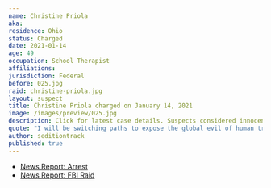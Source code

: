 ```yaml
---
name: Christine Priola
aka:
residence: Ohio
status: Charged
date: 2021-01-14
age: 49
occupation: School Therapist
affiliations:
jurisdiction: Federal
before: 025.jpg
raid: christine-priola.jpg
layout: suspect
title: Christine Priola charged on January 14, 2021
image: /images/preview/025.jpg
description: Click for latest case details. Suspects considered innocent until proven guilty.
quote: "I will be switching paths to expose the global evil of human trafficking and pedophilia, including in our government agencies and children’s services agencies."
author: seditiontrack
published: true
---
```


- [News Report: Arrest](https://www.cleveland.com/crime/2021/01/former-cleveland-schools-therapist-arrested-on-federal-charges-involving-attack-at-us-capitol.html)
- [News Report: FBI Raid](https://www.cleveland.com/metro/2021/01/fbi-searches-former-cleveland-schools-employees-house-after-accusations-that-she-participated-in-us-capitol-riot.html)

